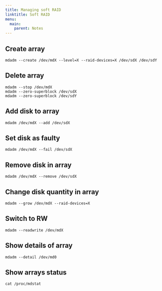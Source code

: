```yaml
---
title: Managing soft RAID
linktitle: Soft RAID
menu:
  main:
    parent: Notes
---
```


Create array
------------

```
mdadm --create /dev/mdX --level=X --raid-devices=X /dev/sdX /dev/sdY
```

Delete array
------------

```
mdadm --stop /dev/mdX
mdadm --zero-superblock /dev/sdX
mdadm --zero-superblock /dev/sdY
```

Add disk to array
-----------------

```
mdadm /dev/mdX --add /dev/sdX
```

Set disk as faulty
------------------

```
mdadm /dev/mdX --fail /dev/sdX
```

Remove disk in array
--------------------

```
mdadm /dev/mdX --remove /dev/sdX
```

Change disk quantity in array
-----------------------------

```
mdadm --grow /dev/mdX --raid-devices=X
```

Switch to RW
------------

```
mdadm --readwrite /dev/mdX
```

Show details of array
---------------------

```
mdadm --detail /dev/md0
```

Show arrays status
------------------

```
cat /proc/mdstat
```
